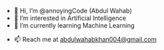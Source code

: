 - 👋 Hi, I’m @annoyingCode (Abdul Wahab)
- 👀 I’m interested in Artificial Intelligence
- 🌱 I’m currently learning Machine Learning
<!-- - 💞️ I’m looking to collaborate on (don't know yet) -->
- 📫 Reach me at abdulwahabkhan004@gmail.com

<!---
annoyingCode/annoyingCode is a ✨ special ✨ repository because its `README.md` (this file) appears on your GitHub profile.
You can click the Preview link to take a look at your changes.
--->
